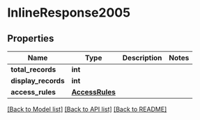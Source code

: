 # InlineResponse2005

## Properties
Name | Type | Description | Notes
------------ | ------------- | ------------- | -------------
**total_records** | **int** |  | 
**display_records** | **int** |  | 
**access_rules** | [**AccessRules**](AccessRules.md) |  | 

[[Back to Model list]](../README.md#documentation-for-models) [[Back to API list]](../README.md#documentation-for-api-endpoints) [[Back to README]](../README.md)

